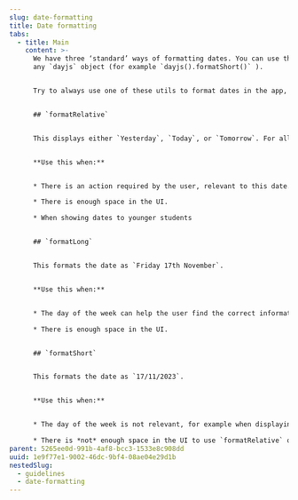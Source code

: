 ```yaml
---
slug: date-formatting
title: Date formatting
tabs:
  - title: Main
    content: >-
      We have three ‘standard’ ways of formatting dates. You can use these on
      any `dayjs` object (for example `dayjs().formatShort()` ).


      Try to always use one of these utils to format dates in the app, and only use other ways of formatting when there is a specific use case that these three utils don’t cover.


      ## `formatRelative`


      This displays either `Yesterday`, `Today`, or `Tomorrow`. For all other dates, it will format the same as `formatLong`.


      **Use this when:**


      * There is an action required by the user, relevant to this date. For example a homework due date.

      * There is enough space in the UI.

      * When showing dates to younger students


      ## `formatLong`


      This formats the date as `Friday 17th November`.


      **Use this when:**


      * The day of the week can help the user find the correct information. For example, when displaying mock tests in a score card.

      * There is enough space in the UI.


      ## `formatShort`


      This formats the date as `17/11/2023`.


      **Use this when:**


      * The day of the week is not relevant, for example when displaying a date of birth or a payment date.

      * There is *not* enough space in the UI to use `formatRelative` or `formatLong`.
parent: 5265ee0d-991b-4af8-bcc3-1533e8c908dd
uuid: 1e9f77e1-9002-46dc-9bf4-08ae04e29d1b
nestedSlug:
  - guidelines
  - date-formatting
---
```


